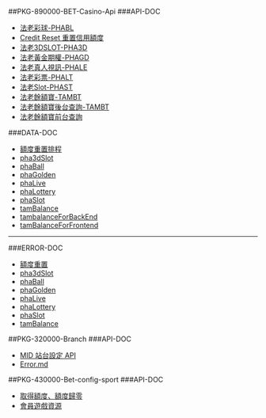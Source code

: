 ##PKG-890000-BET-Casino-Api
###API-DOC
* [法老彩球-PHABL](https://github.com/MID-TEAM/PKG-890000-Bet-Casino-Api/blob/master/_md/api/PhaBall.md)
* [Credit Reset 重置信用額度](https://github.com/MID-TEAM/PKG-890000-Bet-Casino-Api/blob/master/_md/api/creditReset.md)
* [法老3DSLOT-PHA3D](https://github.com/MID-TEAM/PKG-890000-Bet-Casino-Api/blob/master/_md/api/pha3dSlot.md)
* [法老黃金期權-PHAGD](https://github.com/MID-TEAM/PKG-890000-Bet-Casino-Api/blob/master/_md/api/phaGolden.md)
* [法老真人視訊-PHALE](https://github.com/MID-TEAM/PKG-890000-Bet-Casino-Api/blob/master/_md/api/phaLive.md)
* [法老彩票-PHALT](https://github.com/MID-TEAM/PKG-890000-Bet-Casino-Api/blob/master/_md/api/phaLottery.md)
* [法老Slot-PHAST](https://github.com/MID-TEAM/PKG-890000-Bet-Casino-Api/blob/master/_md/api/phaSlot.md)
* [法老餘額寶-TAMBT](https://github.com/MID-TEAM/PKG-890000-Bet-Casino-Api/blob/master/_md/api/tamBalance.md)
* [法老餘額寶後台查詢-TAMBT](https://github.com/MID-TEAM/PKG-890000-Bet-Casino-Api/blob/master/_md/api/tamBalanceForBackend.md)
* [法老餘額寶前台查詢](https://github.com/MID-TEAM/PKG-890000-Bet-Casino-Api/blob/master/_md/api/tamBalanceForFrontend.md)

###DATA-DOC
* [額度重置排程](https://github.com/MID-TEAM/PKG-890000-Bet-Casino-Api/blob/master/_md/data/creditReset.md)
* [pha3dSlot](https://github.com/MID-TEAM/PKG-890000-Bet-Casino-Api/blob/master/_md/data/pha3dSlot.md)
* [phaBall](https://github.com/MID-TEAM/PKG-890000-Bet-Casino-Api/blob/master/_md/data/phaBall.md)
* [phaGolden](https://github.com/MID-TEAM/PKG-890000-Bet-Casino-Api/blob/master/_md/data/phaGolden.md)
* [phaLive](https://github.com/MID-TEAM/PKG-890000-Bet-Casino-Api/blob/master/_md/data/phaLive.md)
* [phaLottery](https://github.com/MID-TEAM/PKG-890000-Bet-Casino-Api/blob/master/_md/data/phaLottery.md)
* [phaSlot](https://github.com/MID-TEAM/PKG-890000-Bet-Casino-Api/blob/master/_md/data/phaSlot.md)
* [tamBalance](https://github.com/MID-TEAM/PKG-890000-Bet-Casino-Api/blob/master/_md/data/tamBalance.md)
* [tambalanceForBackEnd](https://github.com/MID-TEAM/PKG-890000-Bet-Casino-Api/blob/master/_md/data/tamBalanceForBackend.md)
* [tamBalanceForFrontend](https://github.com/MID-TEAM/PKG-890000-Bet-Casino-Api/blob/master/_md/data/tamBalanceForFrontend.md)

---
###ERROR-DOC
* [額度重置](https://github.com/MID-TEAM/PKG-890000-Bet-Casino-Api/blob/master/_md/error/creditReset.md)
* [pha3dSlot](https://github.com/MID-TEAM/PKG-890000-Bet-Casino-Api/blob/master/_md/error/pha3dSlot.md)
* [phaBall](https://github.com/MID-TEAM/PKG-890000-Bet-Casino-Api/blob/master/_md/error/phaBall.md)
* [phaGolden](https://github.com/MID-TEAM/PKG-890000-Bet-Casino-Api/blob/master/_md/error/phaGolden.md)
* [phaLive](https://github.com/MID-TEAM/PKG-890000-Bet-Casino-Api/blob/master/_md/error/phaLive.md)
* [phaLottery](https://github.com/MID-TEAM/PKG-890000-Bet-Casino-Api/blob/master/_md/error/phaLottery.md)
* [phaSlot](https://github.com/MID-TEAM/PKG-890000-Bet-Casino-Api/blob/master/_md/error/phaSlot.md)
* [tamBalance](https://github.com/MID-TEAM/PKG-890000-Bet-Casino-Api/blob/master/_md/error/tamBalance.md)

##PKG-320000-Branch
###API-DOC
* [MID 站台設定 API](https://github.com/MID-TEAM/PKG-320000-Bet-branch/blob/master/_md/CONFIG.md)
* [Error.md](https://github.com/MID-TEAM/PKG-320000-Bet-branch/blob/master/_md/Error.md)

##PKG-430000-Bet-config-sport
###API-DOC
* [取得額度、額度歸零](https://github.com/MID-TEAM/PKG-430000-Bet-config-sport/blob/master/_md/API/%E5%8F%96%E5%BE%97%E9%A1%8D%E5%BA%A6%E3%80%81%E9%A1%8D%E5%BA%A6%E6%AD%B8%E9%9B%B6.md)
* [會員遊戲資源](https://github.com/MID-TEAM/PKG-430000-Bet-config-sport/blob/master/_md/API/%E6%9C%83%E5%93%A1%E8%B3%87%E6%BA%90.md)


